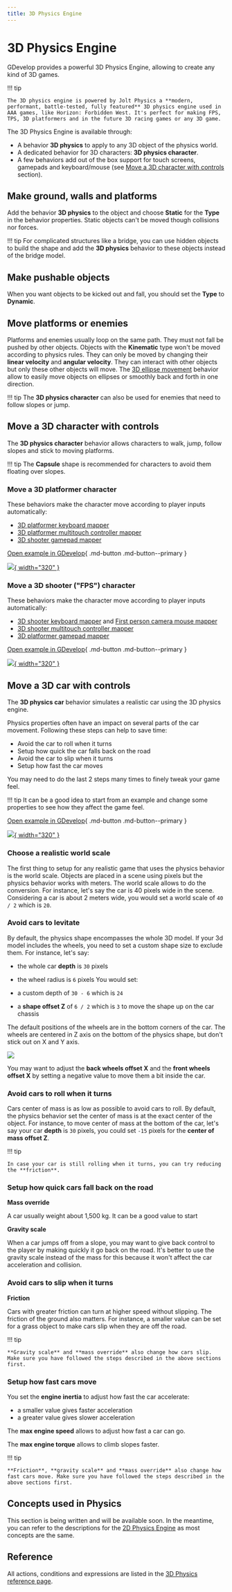 ```yaml
---
title: 3D Physics Engine
---
```

# 3D Physics Engine

GDevelop provides a powerful 3D Physics Engine, allowing to create any kind of 3D games.

!!! tip 

    The 3D physics engine is powered by Jolt Physics a **modern, performant, battle-tested, fully featured** 3D physics engine used in AAA games, like Horizon: Forbidden West. It's perfect for making FPS, TPS, 3D platformers and in the future 3D racing games or any 3D game.

The 3D Physics Engine is available through:

* A behavior **3D physics** to apply to any 3D object of the physics world.
* A dedicated behavior for 3D characters: **3D physics character**.
* A few behaviors add out of the box support for touch screens, gamepads and keyboard/mouse (see [Move a 3D character with controls](#move-a-3d-character-with-controls) section).


## Make ground, walls and platforms

Add the behavior **3D physics** to the object and choose **Static** for the **Type** in the behavior properties. Static objects can't be moved though collisions nor forces.

!!! tip 
    For complicated structures like a bridge, you can use hidden objects to build the shape and add the **3D physics** behavior to these objects instead of the bridge model.

## Make pushable objects

When you want objects to be kicked out and fall, you should set the **Type** to **Dynamic**.


## Move platforms or enemies

Platforms and enemies usually loop on the same path. They must not fall be pushed by other objects.
Objects with the **Kinematic** type won't be moved according to physics rules. They can only be moved by changing their **linear velocity** and **angular velocity**. They can interact with other objects but only these other objects will move.
The [3D ellipse movement](/gdevelop5/extensions/physics-ellipse-movement3d/) behavior allow to easily move objects on ellipses or smoothly back and forth in one direction.

!!! tip 
    The **3D physics character** can also be used for enemies that need to follow slopes or jump.


## Move a 3D character with controls

The **3D physics character** behavior allows characters to walk, jump, follow slopes and stick to moving platforms.

!!! tip 
    The **Capsule** shape is recommended for characters to avoid them floating over slopes.


### Move a 3D platformer character

These behaviors make the character move according to player inputs automatically:

* [3D platformer keyboard mapper](/gdevelop5/extensions/physics-character3dkey-mapper)
* [3D platformer multitouch controller mapper](/gdevelop5/objects/multitouch-joystick)
* [3D shooter gamepad mapper](/gdevelop5/all-features/gamepad/)

[Open example in GDevelop](https://editor.gdevelop.io/?project=example://3d-platformer){ .md-button .md-button--primary }

[![](platformer3d.png){ width="320" }](https://editor.gdevelop.io/?project=example://3d-platformer)


### Move a 3D shooter ("FPS") character

These behaviors make the character move according to player inputs automatically:

* [3D shooter keyboard mapper](/gdevelop5/extensions/physics-character3dkey-mapper) and [First person camera mouse mapper](/gdevelop5/extensions/mouse-pointer-lock/#first-person-camera-mouse-mapper)
* [3D shooter multitouch controller mapper](/gdevelop5/objects/multitouch-joystick)
* [3D platformer gamepad mapper](/gdevelop5/all-features/gamepad/)

[Open example in GDevelop](https://editor.gdevelop.io/?project=example://3d-first-person){ .md-button .md-button--primary }

[![](first-person.png){ width="320" }](https://editor.gdevelop.io/?project=example://3d-first-person)


## Move a 3D car with controls

The **3D physics car** behavior simulates a realistic car using the 3D physics engine.

Physics properties often have an impact on several parts of the car movement. Following these steps can help to save time:

- Avoid the car to roll when it turns
- Setup how quick the car falls back on the road
- Avoid the car to slip when it turns
- Setup how fast the car moves

You may need to do the last 2 steps many times to finely tweak your game feel.

!!! tip 
    It can be a good idea to start from an example and change some properties to see how they affect the game feel.

[Open example in GDevelop](https://editor.gdevelop.io/?project=example://3d-car-coin-hunt){ .md-button .md-button--primary }

[![](car-coin-hunt.png){ width="320" }](https://editor.gdevelop.io/?project=example://3d-car-coin-hunt)

### Choose a realistic world scale

The first thing to setup for any realistic game that uses the physics behavior is the world scale. Objects are placed in a scene using pixels but the physics behavior works with meters. The world scale allows to do the conversion. For instance, let's say the car is 40 pixels wide in the scene. Considering a car is about 2 meters wide, you would set a world scale of `40 / 2` which is `20`.

### Avoid cars to levitate

By default, the physics shape encompasses the whole 3D model. If your 3d model includes the wheels, you need to set a custom shape size to exclude them. For instance, let's say:

- the whole car **depth** is `30` pixels
- the wheel radius is `6` pixels
You would set:

- a custom depth of `30 - 6` which is `24`
- a **shape offset Z** of `6 / 2` which is `3` to move the shape up on the car chassis

The default positions of the wheels are in the bottom corners of the car. The wheels are centered in Z axis on the bottom of the physics shape, but don't stick out on X and Y axis.

![](wheels-default-position.png)

You may want to adjust the **back wheels offset X** and the  **front wheels offset X** by setting a negative value to move them a bit inside the car.

### Avoid cars to roll when it turns

Cars center of mass is as low as possible to avoid cars to roll. By default, the physics behavior set the center of mass is at the exact center of the object. For instance, to move center of mass at the bottom of the car, let's say your car **depth** is `30` pixels, you could set `-15` pixels for the **center of mass offset Z**.

!!! tip

	In case your car is still rolling when it turns, you can try reducing the **friction**.

### Setup how quick cars fall back on the road

**Mass override**

A car usually weight about 1,500 kg. It can be a good value to start

**Gravity scale**

When a car jumps off from a slope, you may want to give back control to the player by making quickly it go back on the road. It's better to use the gravity scale instead of the mass for this because it won't affect the car acceleration and collision.

### Avoid cars to slip when it turns

**Friction**

Cars with greater friction can turn at higher speed without slipping. The friction of the ground also matters. For instance, a smaller value can be set for a grass object to make cars slip when they are off the road.

!!! tip

	**Gravity scale** and **mass override** also change how cars slip. Make sure you have followed the steps described in the above sections first.

### Setup how fast cars move

You set the **engine inertia** to adjust how fast the car accelerate:

- a smaller value gives faster acceleration
- a greater value gives slower acceleration

The **max engine speed** allows to adjust how fast a car can go.

The **max engine torque** allows to climb slopes faster.

!!! tip

	**Friction**, **gravity scale** and **mass override** also change how fast cars move. Make sure you have followed the steps described in the above sections first.


## Concepts used in Physics

This section is being written and will be available soon.
In the meantime, you can refer to the descriptions for the [2D Physics Engine](/gdevelop5/behaviors/physics2/) as most concepts are the same.


## Reference

All actions, conditions and expressions are listed in the [3D Physics reference page](/gdevelop5/all-features/physics3d/reference/).
